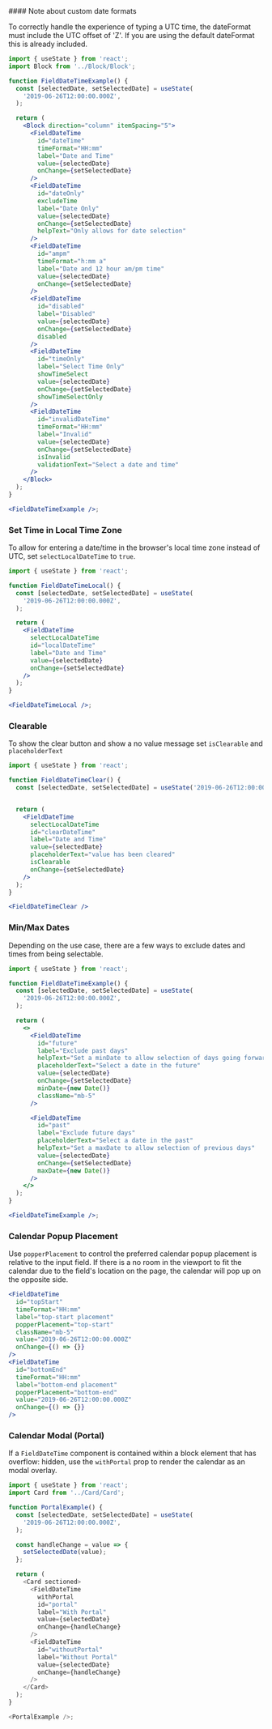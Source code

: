 <div className="styleguide__callout">
#### Note about custom date formats

To correctly handle the experience of typing a UTC time, the
dateFormat must include the UTC offset of 'Z'. If you are using the
default dateFormat this is already included.
</div>

```jsx
import { useState } from 'react';
import Block from '../Block/Block';

function FieldDateTimeExample() {
  const [selectedDate, setSelectedDate] = useState(
    '2019-06-26T12:00:00.000Z',
  );

  return (
    <Block direction="column" itemSpacing="5">
      <FieldDateTime
        id="dateTime"
        timeFormat="HH:mm"
        label="Date and Time"
        value={selectedDate}
        onChange={setSelectedDate}
      />
      <FieldDateTime
        id="dateOnly"
        excludeTime
        label="Date Only"
        value={selectedDate}
        onChange={setSelectedDate}
        helpText="Only allows for date selection"
      />
      <FieldDateTime
        id="ampm"
        timeFormat="h:mm a"
        label="Date and 12 hour am/pm time"
        value={selectedDate}
        onChange={setSelectedDate}
      />
      <FieldDateTime
        id="disabled"
        label="Disabled"
        value={selectedDate}
        onChange={setSelectedDate}
        disabled
      />
      <FieldDateTime
        id="timeOnly"
        label="Select Time Only"
        showTimeSelect
        value={selectedDate}
        onChange={setSelectedDate}
        showTimeSelectOnly
      />
      <FieldDateTime
        id="invalidDateTime"
        timeFormat="HH:mm"
        label="Invalid"
        value={selectedDate}
        onChange={setSelectedDate}
        isInvalid
        validationText="Select a date and time"
      />
    </Block>
  );
}

<FieldDateTimeExample />;
```

### Set Time in Local Time Zone

To allow for entering a date/time in the browser's local time zone instead of UTC, set `selectLocalDateTime` to `true`.

```jsx
import { useState } from 'react';

function FieldDateTimeLocal() {
  const [selectedDate, setSelectedDate] = useState(
    '2019-06-26T12:00:00.000Z',
  );

  return (
    <FieldDateTime
      selectLocalDateTime
      id="localDateTime"
      label="Date and Time"
      value={selectedDate}
      onChange={setSelectedDate}
    />
  );
}

<FieldDateTimeLocal />;
```

### Clearable

To show the clear button and show a no value message set `isClearable` and `placeholderText`

```jsx
import { useState } from 'react';

function FieldDateTimeClear() {
  const [selectedDate, setSelectedDate] = useState('2019-06-26T12:00:00.000Z');


  return (
    <FieldDateTime
      selectLocalDateTime
      id="clearDateTime"
      label="Date and Time"
      value={selectedDate}
      placeholderText="value has been cleared"
      isClearable
      onChange={setSelectedDate}
    />
  );
}

<FieldDateTimeClear />
```

### Min/Max Dates

Depending on the use case, there are a few ways to exclude dates and times from being selectable.

```jsx
import { useState } from 'react';

function FieldDateTimeExample() {
  const [selectedDate, setSelectedDate] = useState(
    '2019-06-26T12:00:00.000Z',
  );

  return (
    <>
      <FieldDateTime
        id="future"
        label="Exclude past days"
        helpText="Set a minDate to allow selection of days going forward"
        placeholderText="Select a date in the future"
        value={selectedDate}
        onChange={setSelectedDate}
        minDate={new Date()}
        className="mb-5"
      />

      <FieldDateTime
        id="past"
        label="Exclude future days"
        placeholderText="Select a date in the past"
        helpText="Set a maxDate to allow selection of previous days"
        value={selectedDate}
        onChange={setSelectedDate}
        maxDate={new Date()}
      />
    </>
  );
}

<FieldDateTimeExample />;
```

### Calendar Popup Placement

Use `popperPlacement` to control the preferred calendar popup placement is relative to the input field. If there is a no room in the viewport to fit the calendar due to the field's location on the page, the calendar will pop up on the opposite side.

```jsx
<FieldDateTime
  id="topStart"
  timeFormat="HH:mm"
  label="top-start placement"
  popperPlacement="top-start"
  className="mb-5"
  value="2019-06-26T12:00:00.000Z"
  onChange={() => {}}
/>
<FieldDateTime
  id="bottomEnd"
  timeFormat="HH:mm"
  label="bottom-end placement"
  popperPlacement="bottom-end"
  value="2019-06-26T12:00:00.000Z"
  onChange={() => {}}
/>
```

### Calendar Modal (Portal)

If a `FieldDateTime` component is contained within a block element that has overflow: hidden, use the `withPortal` prop to render the calendar as an modal overlay.

```js
import { useState } from 'react';
import Card from '../Card/Card';

function PortalExample() {
  const [selectedDate, setSelectedDate] = useState(
    '2019-06-26T12:00:00.000Z',
  );

  const handleChange = value => {
    setSelectedDate(value);
  };

  return (
    <Card sectioned>
      <FieldDateTime
        withPortal
        id="portal"
        label="With Portal"
        value={selectedDate}
        onChange={handleChange}
      />
      <FieldDateTime
        id="withoutPortal"
        label="Without Portal"
        value={selectedDate}
        onChange={handleChange}
      />
    </Card>
  );
}

<PortalExample />;
```
